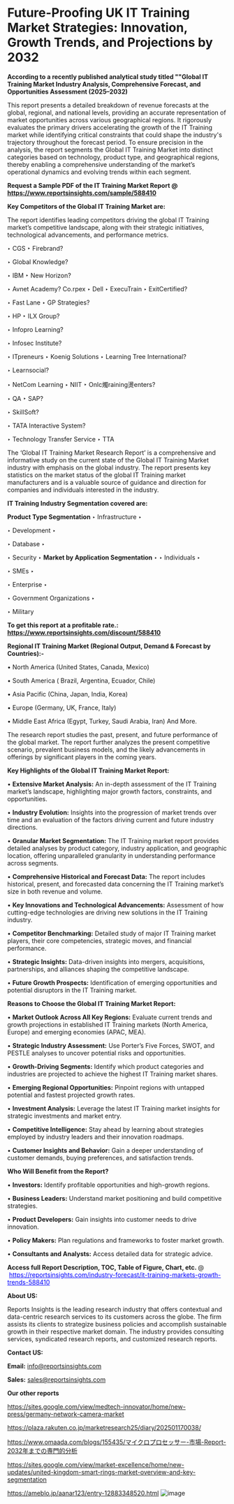 # Future-Proofing UK IT Training Market Strategies: Innovation, Growth Trends, and Projections by 2032

<strong>According to a recently published analytical study titled ""Global IT Training Market Industry Analysis, Comprehensive Forecast, and Opportunities Assessment (2025–2032)</strong>

This report presents a detailed breakdown of revenue forecasts at the global, regional, and national levels, providing an accurate representation of market opportunities across various geographical regions. It rigorously evaluates the primary drivers accelerating the growth of the IT Training market while identifying critical constraints that could shape the industry's trajectory throughout the forecast period. To ensure precision in the analysis, the report segments the Global IT Training Market into distinct categories based on technology, product type, and geographical regions, thereby enabling a comprehensive understanding of the market’s operational dynamics and evolving trends within each segment.

<strong>Request a Sample PDF of the IT Training Market Report </strong><strong>@<a href=https://www.reportsinsights.com/sample/588410 style=color:#0000ff;> https://www.reportsinsights.com/sample/588410</a></strong></font>

<strong>Key Competitors of the Global IT Training Market are:</strong>

The report identifies leading competitors driving the global IT Training market’s competitive landscape, along with their strategic initiatives, technological advancements, and performance metrics.

‣ CGS
‣ Firebrand?

‣ Global Knowledge?

‣ IBM
‣ New Horizon?

‣ Avnet Academy?
 Co.rpex
‣ Dell
‣ ExecuTrain
‣ ExitCertified?

‣ Fast Lane
‣ GP Strategies?

‣ HP
‣ ILX Group?

‣ Infopro Learning?

‣ Infosec Institute?

‣ ITpreneurs
‣ Koenig Solutions
‣ Learning Tree International?

‣ Learnsocial?

‣ NetCom Learning
‣ NIIT
‣ Onlc燭raining燙enters?

‣ QA
‣ SAP?

‣ SkillSoft?

‣ TATA Interactive System?

‣ Technology Transfer Service
‣ TTA

The ‘Global IT Training Market Research Report’ is a comprehensive and informative study on the current state of the Global IT Training Market industry with emphasis on the global industry. The report presents key statistics on the market status of the global IT Training market manufacturers and is a valuable source of guidance and direction for companies and individuals interested in the industry.

<strong>IT Training Industry Segmentation covered are:</strong>

<strong>Product Type Segmentation</strong>
‣
Infrastructure
‣ 

‣ Development
‣ 

‣ Database
‣ 

‣ Security
‣ 
<strong>Market by Application Segmentation</strong>
‣
‣  Individuals
‣ 

‣ SMEs
‣ 

‣ Enterprise
‣ 

‣ Government Organizations
‣ 

‣ Military

<strong>To get this report at a profitable rate.: <a href=https://www.reportsinsights.com/discount/588410 style=color:#0000ff;>https://www.reportsinsights.com/discount/588410</a></strong></font>

<strong>Regional IT Training Market (Regional Output, Demand &amp; Forecast by Countries):-</strong>

• North America (United States, Canada, Mexico)

• South America ( Brazil, Argentina, Ecuador, Chile)

• Asia Pacific (China, Japan, India, Korea)

• Europe (Germany, UK, France, Italy)

• Middle East Africa (Egypt, Turkey, Saudi Arabia, Iran) And More.

The research report studies the past, present, and future performance of the global market. The report further analyzes the present competitive scenario, prevalent business models, and the likely advancements in offerings by significant players in the coming years.

<strong>Key Highlights of the Global IT Training Market Report:</strong>

• <strong>Extensive Market Analysis:</strong> An in-depth assessment of the IT Training market’s landscape, highlighting major growth factors, constraints, and opportunities.

• <strong>Industry Evolution:</strong> Insights into the progression of market trends over time and an evaluation of the factors driving current and future industry directions.

• <strong>Granular Market Segmentation:</strong> The IT Training market report provides detailed analyses by product category, industry application, and geographic location, offering unparalleled granularity in understanding performance across segments.

• <strong>Comprehensive Historical and Forecast Data:</strong> The report includes historical, present, and forecasted data concerning the IT Training market’s size in both revenue and volume.

• <strong>Key Innovations and Technological Advancements:</strong> Assessment of how cutting-edge technologies are driving new solutions in the IT Training industry.

• <strong>Competitor Benchmarking:</strong> Detailed study of major IT Training market players, their core competencies, strategic moves, and financial performance.

• <strong>Strategic Insights:</strong> Data-driven insights into mergers, acquisitions, partnerships, and alliances shaping the competitive landscape.

• <strong>Future Growth Prospects:</strong> Identification of emerging opportunities and potential disruptors in the IT Training market.

<strong>Reasons to Choose the Global IT Training Market Report:</strong>

• <strong>Market Outlook Across All Key Regions:</strong> Evaluate current trends and growth projections in established IT Training markets (North America, Europe) and emerging economies (APAC, MEA).

• <strong>Strategic Industry Assessment:</strong> Use Porter’s Five Forces, SWOT, and PESTLE analyses to uncover potential risks and opportunities.

• <strong>Growth-Driving Segments:</strong> Identify which product categories and industries are projected to achieve the highest IT Training market shares.

• <strong>Emerging Regional Opportunities:</strong> Pinpoint regions with untapped potential and fastest projected growth rates.

• <strong>Investment Analysis:</strong> Leverage the latest IT Training market insights for strategic investments and market entry.

• <strong>Competitive Intelligence:</strong> Stay ahead by learning about strategies employed by industry leaders and their innovation roadmaps.

• <strong>Customer Insights and Behavior:</strong> Gain a deeper understanding of customer demands, buying preferences, and satisfaction trends.

<strong>Who Will Benefit from the Report?</strong>

• <strong>Investors:</strong> Identify profitable opportunities and high-growth regions.

• <strong>Business Leaders:</strong> Understand market positioning and build competitive strategies.

• <strong>Product Developers:</strong> Gain insights into customer needs to drive innovation.

• <strong>Policy Makers:</strong> Plan regulations and frameworks to foster market growth.

• <strong>Consultants and Analysts:</strong> Access detailed data for strategic advice.
</ul>
<strong>Access full Report Description, TOC, Table of Figure, Chart, etc. </strong>@  <a href=https://reportsinsights.com/industry-forecast/it-training-markets-growth-trends-588410 style=color:#0000ff;>https://reportsinsights.com/industry-forecast/it-training-markets-growth-trends-588410</a></font>

<strong><strong>About US</strong>:</strong>

Reports Insights is the leading research industry that offers contextual and data-centric research services to its customers across the globe. The firm assists its clients to strategize business policies and accomplish sustainable growth in their respective market domain. The industry provides consulting services, syndicated research reports, and customized research reports.

<strong>Contact US:</strong>

<p class=""""><b>Email:</b> <a href=mailto:info@reportsinsights.com>info@reportsinsights.com</a></p>
<p class=""""><b>Sales:</b> <a href=mailto:sales@reportsinsights.com>sales@reportsinsights.com</a></p>

<strong>Our other reports</strong>

<a href=https://sites.google.com/view/medtech-innovator/home/new-press/germany-network-camera-market>https://sites.google.com/view/medtech-innovator/home/new-press/germany-network-camera-market</a>

<a href=https://plaza.rakuten.co.jp/marketresearch25/diary/202501170038/>https://plaza.rakuten.co.jp/marketresearch25/diary/202501170038/</a>

<a href=https://www.omaada.com/blogs/155435/マイクロプロセッサー-市場-Report-2032年までの専門的分析>https://www.omaada.com/blogs/155435/マイクロプロセッサー-市場-Report-2032年までの専門的分析</a>

<a href=https://sites.google.com/view/market-excellence/home/new-updates/united-kingdom-smart-rings-market-overview-and-key-segmentation>https://sites.google.com/view/market-excellence/home/new-updates/united-kingdom-smart-rings-market-overview-and-key-segmentation</a>

<a href=https://ameblo.jp/aanar123/entry-12883348520.html>https://ameblo.jp/aanar123/entry-12883348520.html</a>
![image](https://github.com/user-attachments/assets/2ab2cd15-22f3-4e46-ba1f-444a563e00ee)
